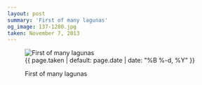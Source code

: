 ```yaml
---
layout: post
summary: 'First of many lagunas'
og_image: 137-1280.jpg
taken: November 7, 2013
---
```


<figure class="post" data-src="{{ site.assets_url }}/{{ page.og_image }}">
<img alt="First of many lagunas" sizes="(min-width: 700px) 50vw, calc(100vw - 2rem)" src="{{ site.assets_url }}/137-640.jpg" srcset="{{ site.assets_url }}/137-1280.jpg 1280w, {{ site.assets_url }}/137-960.jpg 960w, {{ site.assets_url }}/137-640.jpg 640w, {{ site.assets_url }}/137-320.jpg 320w"/>
<figcaption>
<time>{{ page.taken | default: page.date | date: "%B %-d, %Y" }}</time>
<p>First of many lagunas</p>
</figcaption>
</figure>

